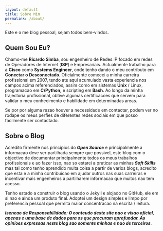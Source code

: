 ```yaml
---
layout: default
title: Sobre Mim
permalink: /about/
---
```


Este e o me blog pessoal, sejam todos bem-vindos.

## Quem Sou Eu?

Chamo-me **Ricardo Simba**, sou engenheiro de Redes IP focado em redes de Operadores de Internet (**ISP**) e Empresariais. Actualmente trabalho para a **Cisco** como **Systems Engineer**, onde tenho dando o meu contributo em **Conectar o Desconectado**. Oficialmente comecei a minha carreira profissional em 2007, tendo ate aqui acumulado vasta experiencia nos campos acima referenciados, assim como em sistemas **Unix** / Linux, programacao em **C/Python**, e scripting em **Bash**. Ao longo da minha trajectoria profissional, obtive algumas certificacoes que servem para validar o meu conhecimento e habilidade em determinadas areas.

Se por por alguma razao houver a necessidade em contactar, podem ver no rodape os meus perfies de diferentes redes sociais em que posso facilmente ser contactado.

## Sobre o Blog

Acredito firmente nos principios do ***Open Source*** e principalmente a informacao deve ser partilhada sempre que possivel,  este blog com o objectivo de documentar principalmente todos os meus trabalhos profissionais e ao fazer isso, nao so estarei a praticar as minhas ***Soft Skills*** mas tal como tenho aprendido muita coisa a partir de varios blogs, acredito que esta e a minha contribuicao em ajudar outros nas suas carreiras e incentivar mais engenheiros a partilharem informacao que muitos nao tem acesso.

Tenho estado a construir o blog usando o Jekyll e alojado no GitHub, ele em si nao e ainda um produto final. Adoptei um design simples e limpo por preferencia pessoal que permita maior concentracao na escrita / leitura.


***Isencao de Responsabilidade: O conteudo deste site nao e visao oficial, apenas e uma base de dados para os que procuram aprofundar. As opinioes expressas neste blog sao somente minhas e nao de terceiros.***
